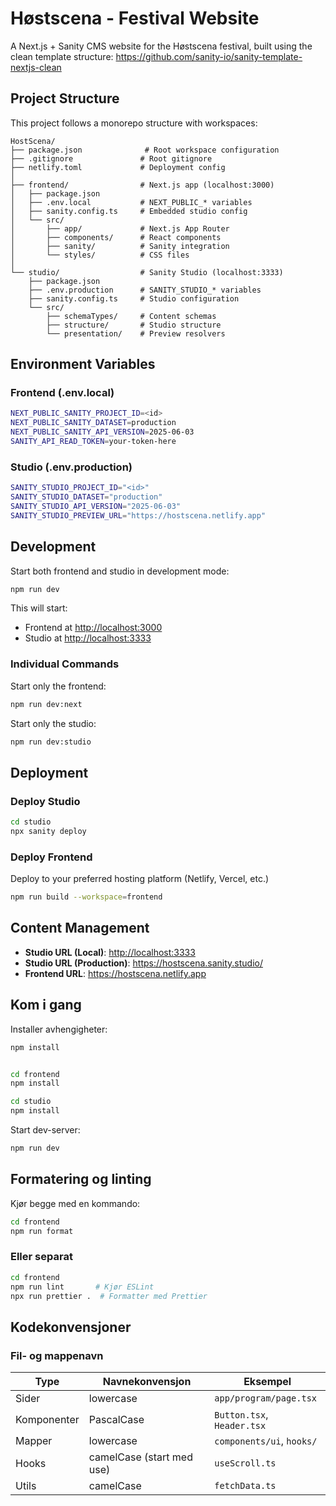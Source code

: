 # Høstscena - Festival Website

A Next.js + Sanity CMS website for the Høstscena festival, built using the clean template structure: <https://github.com/sanity-io/sanity-template-nextjs-clean>

## Project Structure

This project follows a monorepo structure with workspaces:

```
HostScena/
├── package.json              # Root workspace configuration
├── .gitignore               # Root gitignore
├── netlify.toml             # Deployment config
│
├── frontend/                # Next.js app (localhost:3000)
│   ├── package.json
│   ├── .env.local           # NEXT_PUBLIC_* variables
│   ├── sanity.config.ts     # Embedded studio config
│   └── src/
│       ├── app/             # Next.js App Router
│       ├── components/      # React components
│       ├── sanity/          # Sanity integration
│       └── styles/          # CSS files
│
└── studio/                  # Sanity Studio (localhost:3333)
    ├── package.json
    ├── .env.production      # SANITY_STUDIO_* variables
    ├── sanity.config.ts     # Studio configuration
    └── src/
        ├── schemaTypes/     # Content schemas
        ├── structure/       # Studio structure
        └── presentation/    # Preview resolvers
```

## Environment Variables

### Frontend (.env.local)

```bash
NEXT_PUBLIC_SANITY_PROJECT_ID=<id>
NEXT_PUBLIC_SANITY_DATASET=production
NEXT_PUBLIC_SANITY_API_VERSION=2025-06-03
SANITY_API_READ_TOKEN=your-token-here
```

### Studio (.env.production)

```bash
SANITY_STUDIO_PROJECT_ID="<id>"
SANITY_STUDIO_DATASET="production"
SANITY_STUDIO_API_VERSION="2025-06-03"
SANITY_STUDIO_PREVIEW_URL="https://hostscena.netlify.app"
```

## Development

Start both frontend and studio in development mode:

```bash
npm run dev
```

This will start:

- Frontend at <http://localhost:3000>
- Studio at <http://localhost:3333>

### Individual Commands

Start only the frontend:

```bash
npm run dev:next
```

Start only the studio:

```bash
npm run dev:studio
```

## Deployment

### Deploy Studio

```bash
cd studio
npx sanity deploy
```

### Deploy Frontend

Deploy to your preferred hosting platform (Netlify, Vercel, etc.)

```bash
npm run build --workspace=frontend
```

## Content Management

- **Studio URL (Local)**: <http://localhost:3333>
- **Studio URL (Production)**: <https://hostscena.sanity.studio/>
- **Frontend URL**: <https://hostscena.netlify.app>

## Kom i gang

Installer avhengigheter:

```bash
npm install
```

```bash

cd frontend
npm install
```

```bash
cd studio
npm install
```

Start dev-server:

```bash
npm run dev
```

## Formatering og linting

Kjør begge med en kommando:

```bash
cd frontend
npm run format
```

### Eller separat

```bash
cd frontend
npm run lint       # Kjør ESLint
npx run prettier .  # Formatter med Prettier
```

## Kodekonvensjoner

### Fil- og mappenavn

| Type        | Navnekonvensjon           | Eksempel                   |
| ----------- | ------------------------- | -------------------------- |
| Sider       | lowercase                 | `app/program/page.tsx`     |
| Komponenter | PascalCase                | `Button.tsx`, `Header.tsx` |
| Mapper      | lowercase                 | `components/ui`, `hooks/`  |
| Hooks       | camelCase (start med use) | `useScroll.ts`             |
| Utils       | camelCase                 | `fetchData.ts`             |
